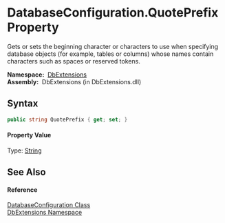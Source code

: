 DatabaseConfiguration.QuotePrefix Property
==========================================
  Gets or sets the beginning character or characters to use when specifying database objects (for example, tables or columns) whose names contain characters such as spaces or reserved tokens.

  **Namespace:**  [DbExtensions][1]  
  **Assembly:**  DbExtensions (in DbExtensions.dll)

Syntax
------

```csharp
public string QuotePrefix { get; set; }
```

#### Property Value
Type: [String][2]

See Also
--------

#### Reference
[DatabaseConfiguration Class][3]  
[DbExtensions Namespace][1]  

[1]: ../README.md
[2]: http://msdn.microsoft.com/en-us/library/s1wwdcbf
[3]: README.md